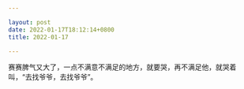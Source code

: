 ```yaml
---

layout: post
date: 2022-01-17T18:12:14+0800
title: 2022-01-17

---
```


赛赛脾气又大了，一点不满意不满足的地方，就要哭，再不满足他，就哭着叫，“去找爷爷，去找爷爷”。
